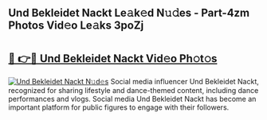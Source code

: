 ## Und Bekleidet Nackt Le𝚊k𝚎d N𝚞𝚍es - Part-4zm Photos Vid𝚎o Le𝚊ks 3poZj

# <h2><a href="http://fb71atj.evod.top/?m=Und+Bekleidet+Nackt">🔗 👉🔴 Und Bekleidet Nackt Vid𝚎o Ph𝚘t𝚘s</a></h2>

[![Und Bekleidet Nackt N𝚞d𝚎s](https://i.imgur.com/8V9OHl7.gif)](http://fb71atj.evod.top/?m=Und+Bekleidet+Nackt)
Social media influencer Und Bekleidet Nackt, recognized for sharing lifestyle and dance-themed content, including dance performances and vlogs. Social media Und Bekleidet Nackt has become an important platform for public figures to engage with their followers. 
